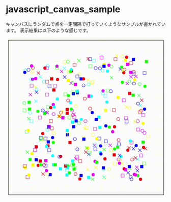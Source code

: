 # javascript_canvas_sample
キャンバスにランダムで点を一定間隔で打っていくようなサンプルが書かれています。
表示結果は以下のような感じです。

<img src="https://github.com/Penguin8885/javascript_canvas_sample/blob/master/sample.gif" alt="サンプル画像" title="サンプル画像">
